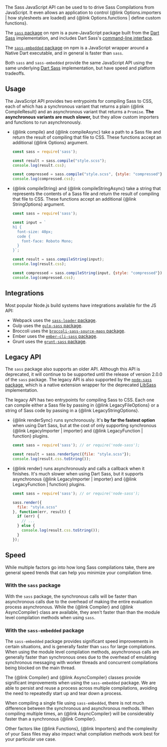 The Sass JavaScript API can be used to to drive Sass Compilations from JavaScript. It even allows an application to control {@link Options.importers |
how stylesheets are loaded} and {@link Options.functions | define custom
functions}.

The [`sass` package] on npm is a pure-JavaScript package built from the [Dart
Sass] implementation, and includes Dart Sass's [command-line interface].

The [`sass-embedded` package] on npm is a JavaScript wrapper around a Native
Dart executable, and in general is faster than `sass`.

Both `sass` and `sass-embedded` provide the same JavaScript API
using the same underlying [Dart Sass] implementation, but have speed and
platform tradeoffs.

[`sass` package]: https://www.npmjs.com/package/sass
[Dart Sass]: https://sass-lang.com/dart-sass
[command-line interface]: https://sass-lang.com/documentation/cli/dart-sass
[`sass-embedded` package]: https://www.npmjs.com/package/sass-embedded

## Usage

The JavaScript API provides two entrypoints for compiling Sass to CSS, each of
which has a synchronous variant that returns a plain {@link CompileResult} and
an asynchronous variant that returns a `Promise`. **The asynchronous variants
are much slower,** but they allow custom importers and functions to run
asynchronously.

* {@link compile} and {@link compileAsync} take a path to a Sass file and return
  the result of compiling that file to CSS. These functions accept an additional
  {@link Options} argument.

  ```js
  const sass = require('sass');

  const result = sass.compile("style.scss");
  console.log(result.css);

  const compressed = sass.compile("style.scss", {style: "compressed"});
  console.log(compressed.css);
  ```

* {@link compileString} and {@link compileStringAsync} take a string that
  represents the contents of a Sass file and return the result of compiling that
  file to CSS. These functions accept an additional {@link StringOptions}
  argument.

  ```js
  const sass = require('sass');

  const input = `
  h1 {
    font-size: 40px;
    code {
      font-face: Roboto Mono;
    }
  }`;

  const result = sass.compileString(input);
  console.log(result.css);

  const compressed = sass.compileString(input, {style: "compressed"});
  console.log(compressed.css);
  ```

## Integrations

Most popular Node.js build systems have integrations available for the JS API:

* Webpack uses the [`sass-loader` package].
* Gulp uses the [`gulp-sass` package].
* Broccoli uses the [`broccoli-sass-source-maps` package].
* Ember uses the [`ember-cli-sass` package].
* Grunt uses the [`grunt-sass` package].

[`sass-loader` package]: https://www.npmjs.com/package/sass-loader
[`gulp-sass` package]: https://www.npmjs.com/package/gulp-sass
[`broccoli-sass-source-maps` package]: https://www.npmjs.com/package/broccoli-sass-source-maps
[`ember-cli-sass` package]: https://www.npmjs.com/package/ember-cli-sass
[`grunt-sass` package]: https://www.npmjs.com/package/grunt-sass

## Legacy API

The `sass` package also supports an older API. Although this API is deprecated,
it will continue to be supported until the release of version 2.0.0 of the
`sass` package. The legacy API is also supported by the [`node-sass` package],
which is a native extension wrapper for the deprecated [LibSass] implementation.

[`node-sass` package]: https://www.npmjs.com/package/node-sass
[LibSass]: https://sass-lang.com/libsass

The legacy API has two entrypoints for compiling Sass to CSS. Each one can
compile either a Sass file by passing in {@link LegacyFileOptions} or a string
of Sass code by passing in a {@link LegacyStringOptions}.

* {@link renderSync} runs synchronously. It's **by far the fastest option** when
  using Dart Sass, but at the cost of only supporting synchronous {@link
  LegacyImporter | importer} and {@link LegacyFunction | function} plugins.

  ```js
  const sass = require('sass'); // or require('node-sass');

  const result = sass.renderSync({file: "style.scss"});
  console.log(result.css.toString());
  ```

* {@link render} runs asynchronously and calls a callback when it finishes. It's
  much slower when using Dart Sass, but it supports asynchronous {@link
  LegacyImporter | importer} and {@link LegacyFunction | function} plugins.

  ```js
  const sass = require('sass'); // or require('node-sass');

  sass.render({
    file: "style.scss"
  }, function(err, result) {
    if (err) {
      // ...
    } else {
      console.log(result.css.toString());
    }
  });
  ```

## Speed

While multiple factors go into how long Sass compilations take, there are
general speed trends that can help you minimize your compilation time.

### With the `sass` package

With the `sass` package, the synchronous calls will be faster than asynchronous
calls due to the overhead of making the entire evaluation process asynchronous.
While the {@link Compiler} and {@link AsyncCompiler} class are available, they
aren't faster than than the module level compilation methods when using `sass`.

### With the `sass-embedded` package

The `sass-embedded` package provides significant speed improvements in certain
situations, and is generally faster than `sass` for large compilations. When
using the module level compilation methods, asynchronous calls are generally
faster than synchronous ones due to the overhead of emulating synchronous
messaging with worker threads and concurrent compilations being blocked on the
main thread.

The {@link Compiler} and {@link AsyncCompiler} classes provide significant
improvements when using the `sass-embedded` package. We are able to persist and
reuse a process across multiple compilations, avoiding the need to repeatedly
start up and tear down a process. 

When compiling a single file using `sass-embedded`, there is not much difference
between the synchronous and asynchronous methods. When compiling multiple times,
an {@link AsyncCompiler} will be considerably faster than a synchronous {@link
Compiler}.

Other factors like {@link Functions}, {@link Importers} and the complexity of
your Sass files may also impact what compilation methods work best for your
particular use case.
